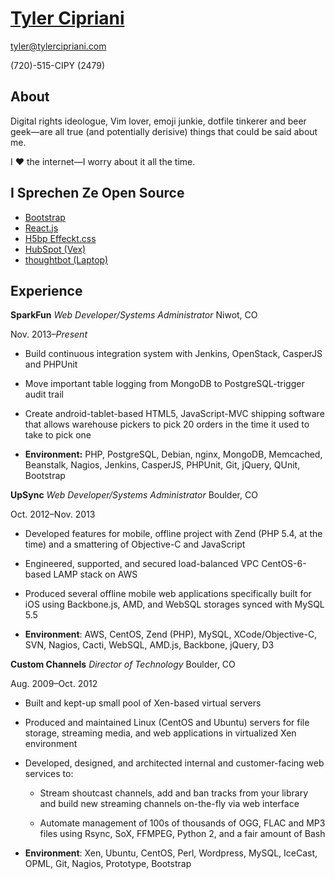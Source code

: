 # [Tyler Cipriani](https://tylercipriani.com)

[tyler@tylercipriani.com](mailto:tyler@tylercipriani.com)

(720)-515-CIPY (2479)

## About

Digital rights ideologue, Vim lover, emoji junkie, dotfile tinkerer and beer
geek—are all true (and potentially derisive) things that could be said
about me.

I ♥ the internet—I worry about it all the time.

## I Sprechen Ze Open Source

* [Bootstrap](https://github.com/twbs/bootstrap/issues/9855#issuecomment-37828630)
* [React.js](https://github.com/hakimel/reveal.js/pull/591)
* [H5bp Effeckt.css](https://github.com/h5bp/Effeckt.css/commit/603c7a2dd9e5443278bd5f08e6aa34fbf802d5d9)
* [HubSpot (Vex)](https://github.com/HubSpot/vex/pull/24)
* [thoughtbot (Laptop)](https://github.com/thoughtbot/laptop/pull/136)

## Experience

**SparkFun** _Web Developer/Systems Administrator_ Niwot, CO

  Nov. 2013–_Present_

  * Build continuous integration system with Jenkins, OpenStack,
    CasperJS and PHPUnit

  * Move important table logging from MongoDB to PostgreSQL-trigger
    audit trail

  * Create android-tablet-based HTML5, JavaScript-MVC shipping software
    that allows warehouse pickers to pick 20 orders in the time it used
    to take to pick one

  * **Environment:** PHP, PostgreSQL, Debian, nginx, MongoDB, Memcached,
    Beanstalk, Nagios, Jenkins, CasperJS, PHPUnit, Git, jQuery, QUnit,
    Bootstrap


**UpSync** _Web Developer/Systems Administrator_ Boulder, CO

  Oct. 2012–Nov. 2013

  * Developed features for mobile, offline project with Zend (PHP 5.4, at
    the time) and a smattering of Objective-C and JavaScript

  * Engineered, supported, and secured load-balanced VPC CentOS-6-based
    LAMP stack on AWS

  * Produced several offline mobile web applications specifically built for
    iOS using Backbone.js, AMD, and WebSQL storages synced with MySQL 5.5

  * **Environment**: AWS, CentOS, Zend (PHP), MySQL, XCode/Objective-C,
    SVN, Nagios, Cacti, WebSQL, AMD.js, Backbone, jQuery, D3


**Custom Channels** _Director of Technology_ Boulder, CO

  Aug. 2009–Oct. 2012

  * Built and kept-up small pool of Xen-based virtual servers

  * Produced and maintained Linux (CentOS and Ubuntu) servers for file
    storage, streaming media, and web applications in virtualized Xen
    environment

  * Developed, designed, and architected internal and customer-facing
    web services to:

    - Stream shoutcast channels, add and ban tracks from your library and
      build new streaming channels on-the-fly via web interface

    - Automate management of 100s of thousands of OGG, FLAC and MP3
      files using Rsync, SoX, FFMPEG, Python 2, and a fair amount of
      Bash

  * **Environment**: Xen, Ubuntu, CentOS, Perl, Wordpress, MySQL, IceCast,
    OPML, Git, Nagios, Prototype, Bootstrap

